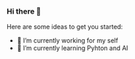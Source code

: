 ### Hi there 👋


Here are some ideas to get you started:

- 🔭 I’m currently working for my self
- 🌱 I’m currently learning Pyhton and AI


